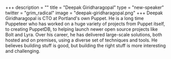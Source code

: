 +++
description = ""
title = "Deepak Giridharagopal"
type = "new-speaker"
twitter = "grim_radical"
image = "deepak-giridharagopal.png"
+++
Deepak Giridharagopal is CTO at Portland's own Puppet. He is a long time Puppeteer who has worked on a huge variety of projects from Puppet itself, to creating PuppetDB, to helping launch newer open source projects like Bolt and Lyra. Over his career, he has delivered large-scale solutions, both hosted and on premises, using a diverse set of techniques and tools. He believes building stuff is good, but building the right stuff is more interesting and challenging.